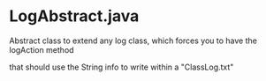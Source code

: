 # **LogAbstract.java**

Abstract class to extend any log class, which forces you to have the logAction method 

that should use the String info to write within a "ClassLog.txt"
